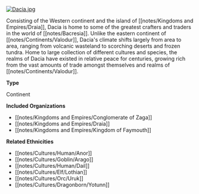 [![](assets/Dacia.jpg "Dacia.jpg")](/i/2481299 "Dacia.jpg")

Consisting of the Western continent and the island of [[notes/Kingdoms and Empires/Draia]], Dacia is home to some of the greatest crafters and traders in the world of [[notes/Bacresia]]. Unlike the eastern continent of [[notes/Continents/Valodur]], Dacia's climate shifts largely from area to area, ranging from volcanic wasteland to scorching deserts and frozen tundra. Home to large collection of different cultures and species, the realms of Dacia have existed in relative peace for centuries, growing rich from the vast amounts of trade amongst themselves and realms of [[notes/Continents/Valodur]].

**Type**

Continent

**Included Organizations**

*   [[notes/Kingdoms and Empires/Conglomerate of Zaga]]
*   [[notes/Kingdoms and Empires/Draia]]
*   [[notes/Kingdoms and Empires/Kingdom of Faymouth]]

**Related Ethnicities**

*   [[notes/Cultures/Human/Anor]]
*   [[notes/Cultures/Goblin/Arago]]
*   [[notes/Cultures/Human/Dail]]
*   [[notes/Cultures/Elf/Lothian]]
*   [[notes/Cultures/Orc/Uruk]]
*   [[notes/Cultures/Dragonborn/Yotunn]]